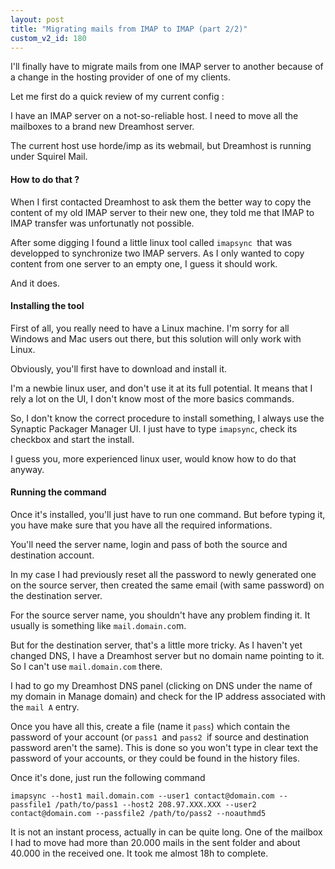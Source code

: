 ```yaml
---
layout: post
title: "Migrating mails from IMAP to IMAP (part 2/2)"
custom_v2_id: 180
---
```


I'll finally have to migrate mails from one IMAP server to another because of
a change in the hosting provider of one of my clients.

Let me first do a quick review of my current config :

I have an IMAP server on a not-so-reliable host. I need to move all the
mailboxes to a brand new Dreamhost server.

The current host use horde/imp as its webmail, but Dreamhost is running under
Squirel Mail.

#### How to do that ?

When I first contacted Dreamhost to ask them the better way to copy the
content of my old IMAP server to their new one, they told me that IMAP to IMAP
transfer was unfortunatly not possible.

After some digging I found a little linux tool called `imapsync `that was
developped to synchronize two IMAP servers. As I only wanted to copy content
from one server to an empty one, I guess it should work.

And it does.

#### Installing the tool

First of all, you really need to have a Linux machine. I'm sorry for all
Windows and Mac users out there, but this solution will only work with Linux.

Obviously, you'll first have to download and install it.

I'm a newbie linux user, and don't use it at its full potential. It means that
I rely a lot on the UI, I don't know most of the more basics commands.

So, I don't know the correct procedure to install something, I always use the
Synaptic Packager Manager UI. I just have to type `imapsync`, check its
checkbox and start the install.

I guess you, more experienced linux user, would know how to do that anyway.

#### Running the command

Once it's installed, you'll just have to run one command. But before typing
it, you have make sure that you have all the required informations.

You'll need the server name, login and pass of both the source and destination
account.

In my case I had previously reset all the password to newly generated one on
the source server, then created the same email (with same password) on the
destination server.

For the source server name, you shouldn't have any problem finding it. It
usually is something like `mail.domain.co`m.

But for the destination server, that's a little more tricky. As I haven't yet
changed DNS, I have a Dreamhost server but no domain name pointing to it. So I
can't use `mail.domain.com` there.

I had to go my Dreamhost DNS panel (clicking on DNS under the name of my
domain in Manage domain) and check for the IP address associated with the
`mail A` entry.

Once you have all this, create a file (name it `pass`) which contain the
password of your account (or `pass1 `and `pass2 `if source and destination
password aren't the same). This is done so you won't type in clear text the
password of your accounts, or they could be found in the history files.

Once it's done, just run the following command

    
    imapsync --host1 mail.domain.com --user1 contact@domain.com --passfile1 /path/to/pass1 --host2 208.97.XXX.XXX --user2 contact@domain.com --passfile2 /path/to/pass2 --noauthmd5  
    

It is not an instant process, actually in can be quite long. One of the
mailbox I had to move had more than 20.000 mails in the sent folder and about
40.000 in the received one. It took me almost 18h to complete.

